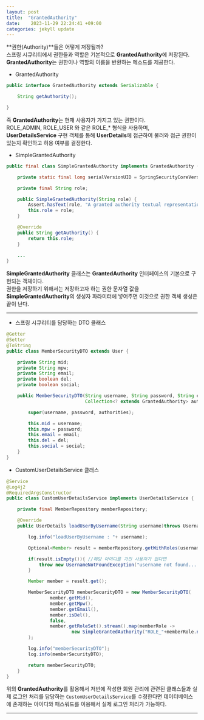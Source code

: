 ```yaml
---
layout: post
title:  "GrantedAuthority" 
date:    2023-11-29 22:24:41 +09:00
categories: jekyll update
---
```


**권한(Authority)**들은 어떻게 저장될까? <br>
스프링 시큐리티에서 권한들과 역할은 기본적으로 **GrantedAuthority**에 저장된다. **GrantedAuthority**는 권한이나 역할의 이름을 반환하는 메소드를 제공한다.<br> 

- GrantedAuthority

```java
public interface GrantedAuthority extends Serializable {

	String getAuthority();

}
```

즉 **GrantedAuthority**는 현재 사용자가 가지고 있는 권한이다. <br>
ROLE_ADMIN, ROLE_USER 와 같은 ROLE_* 형식을 사용하며, **UserDetailsService** 구현 객체를 통해 **UserDetails**에 접근하여 불러와 접근 권한이 있는지 확인하고 허용 여부를 결정한다. <br>

- SimpleGrantedAuthority

```java
public final class SimpleGrantedAuthority implements GrantedAuthority {

	private static final long serialVersionUID = SpringSecurityCoreVersion.SERIAL_VERSION_UID;

	private final String role;

	public SimpleGrantedAuthority(String role) {
		Assert.hasText(role, "A granted authority textual representation is required");
		this.role = role;
	}

	@Override
	public String getAuthority() {
		return this.role;
	}
    
    ...
}
```

**SimpleGrantedAuthority** 클래스는 **GrantedAuthority** 인터페이스의 기본으로 구현되는 객체이다.<br>
권한을 저장하기 위해서는 저장하고자 하는 권한 문자열 값을 **SimpleGrantedAuthority**의 생성자 파라미터에 넣어주면 이것으로 권한 객체 생성은 끝이 난다.<br>

---------------------------------------

- 스프링 시큐리티를 담당하는 DTO 클래스 

```java
@Getter
@Setter
@ToString
public class MemberSecurityDTO extends User {

    private String mid;
    private String mpw;
    private String email;
    private boolean del;
    private boolean social;

    public MemberSecurityDTO(String username, String password, String email, boolean del, boolean social,
                             Collection<? extends GrantedAuthority> authorities){

        super(username, password, authorities);

        this.mid = username;
        this.mpw = password;
        this.email = email;
        this.del = del;
        this.social = social;
    }
}
```

- CustomUserDetailsService 클래스 

```java
@Service
@Log4j2
@RequiredArgsConstructor
public class CustomUserDetailsService implements UserDetailsService {

    private final MemberRepository memberRepository;

    @Override
    public UserDetails loadUserByUsername(String username)throws UsernameNotFoundException {

        log.info("loadUserByUsername : "+ username);

        Optional<Member> result = memberRepository.getWithRoles(username);

        if(result.isEmpty()){ //해당 아이디를 가진 사용자가 없다면
            throw new UsernameNotFoundException("username not found....");
        }

        Member member = result.get();

        MemberSecurityDTO memberSecurityDTO = new MemberSecurityDTO(
                member.getMid(),
                member.getMpw(),
                member.getEmail(),
                member.isDel(),
                false,
                member.getRoleSet().stream().map(memberRole ->
                        new SimpleGrantedAuthority("ROLE_"+memberRole.name())).collect(Collectors.toList())
        );

        log.info("memberSecurityDTO");
        log.info(memberSecurityDTO);

        return memberSecurityDTO;
    }
}
```

위의 **GrantedAuthority**를 활용해서 저번에 작성한 회원 관리에 관련된 클래스들과 실제 로그인 처리를 담당하는 ```CustomUserDetailsService```를 수정한다면 데이터베이스에 존재하는 아이디와 패스워드를 이용해서 실제 로그인 처리가 가능하다.<br> 

---------------------------------------




[jekyll-docs]: https://jekyllrb.com/docs/home
[jekyll-gh]:   https://github.com/jekyll/jekyll
[jekyll-talk]: https://talk.jekyllrb.com/
